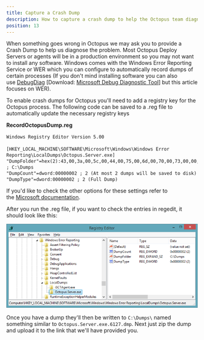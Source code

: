 ```yaml
---
title: Capture a Crash Dump
description: How to capture a crash dump to help the Octopus team diagnose problems when something unexpected happens.
position: 13
---
```


When something goes wrong in Octopus we may ask you to provide a Crash Dump to help us diagnose the problem. Most Octopus Deploy Servers or agents will be in a production environment so you may not want to install any software. Windows comes with the Windows Error Reporting Service or WER which you can configure to automatically record dumps of certain processes (If you don't mind installing software you can also use [DebugDiag](http://blogs.msdn.com/b/chaun/archive/2013/11/12/steps-to-catch-a-simple-crash-dump-of-a-crashing-process.aspx) [Download: [Microsoft Debug Diagnostic Tool](https://www.microsoft.com/en-us/download/details.aspx?id=49924)] but this article focuses on WER).

To enable crash dumps for Octopus you'll need to add a registry key for the Octopus process. The following code can be saved to a .reg file to automatically update the necessary registry keys

**RecordOctopusDump.reg**

```text
Windows Registry Editor Version 5.00

[HKEY_LOCAL_MACHINE\SOFTWARE\Microsoft\Windows\Windows Error Reporting\LocalDumps\Octopus.Server.exe]
"DumpFolder"=hex(2):43,00,3a,00,5c,00,44,00,75,00,6d,00,70,00,73,00,00,00 ; C:\Dumps
"DumpCount"=dword:00000002 ; 2 (At most 2 dumps will be saved to disk)
"DumpType"=dword:00000002 ; 2 (Full Dump)
```

If you'd like to check the other options for these settings refer to the [Microsoft documentation](http://msdn.microsoft.com/en-us/library/windows/desktop/bb787181(v=vs.85).aspx).

After you run the .reg file, if you want to check the entries in regedit, it should look like this:

![](images/3278137.png)

Once you have a dump they'll then be written to `C:\Dumps\` named something similar to `Octopus.Server.exe.6127.dmp`. Next just zip the dump and upload it to the link that we'll have provided you.
